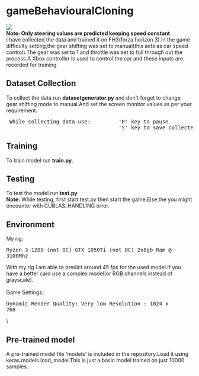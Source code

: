 # gameBehaviouralCloning

![](Driving.gif)\
**Note: Only steering values are predicted keeping speed constant**\
 I have collected the data and trained it on FH3(forza horizon 3).In the game difficulty setting,the gear shifting was set to manual(this acts as car speed control).The gear was set to 1 and throttle was set to full through out the process.A Xbox controller is used to control the car and these inputs are recorded for training.
 
## Dataset Collection
 To collect the data run **datasetgenerator.py** and don't forget to change gear shifting mode to manual.And set the screen monitor values as per your requirement.
 <pre>
 While collecting data use:         'P' key to pause
                                    'S' key to save collected data</pre>
## Training 
 To train model run **train.py**.
 
 ## Testing 
 To test the model run **test.py**\
 **Note:** While testing, first start test.py  then start the game.Else the you might encounter with CUBLAS_HANDLING error.
                                  
 ## Environment
 My rig:<pre>Ryzen 3 1200 (not OC)
        GTX 1050Ti (not OC)
        2x8gb Ram @ 3100Mhz</pre>
With my rig I am able to predict around 45 fps for the used model.If you have a better card  use a complex model(or RGB channels instead of grayscale).\
\
Game Settings: <pre>Dynamic Render Quality: Very low
                    Resolution : 1024 x 768</pre>
\
## Pre-trained model
A pre-trained model file 'models' is included in the repository.Load it using keras.models.load_model.This is just a basic model  trained on just 10000 samples.
